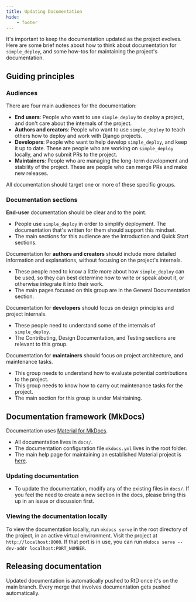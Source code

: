 ```yaml
---
title: Updating Documentation
hide:
    - footer
---
```


It's important to keep the documentation updated as the project evolves. Here are some brief notes about how to think about documentation for `simple_deploy`, and some how-tos for maintaining the project's documentation.

## Guiding principles

### Audiences

There are four main audiences for the documentation:

- **End users**: People who want to use `simple_deploy` to deploy a project, and don't care about the internals of the project.
- **Authors and creators**: People who want to use `simple_deploy` to teach others how to deploy and work with Django projects.
- **Developers**: People who want to help develop `simple_deploy`, and keep it up to date. These are people who are working on `simple_deploy` locally, and who submit PRs to the project.
- **Maintainers**: People who are managing the long-term development and stability of the project. These are people who can merge PRs and make new releases.

All documentation should target one or more of these specific groups.

### Documentation sections

**End-user** documentation should be clear and to the point.

- People use `simple_deploy` in order to simplify deployment. The documentation that's written for them should support this mindset.
- The main sections for this audience are the Introduction and Quick Start sections.

Documentation for **authors and creators** should include more detailed information and explanations, without focusing on the project's internals.

- These people need to know a little more about how `simple_deploy` can be used, so they can best determine how to write or speak about it, or otherwise integrate it into their work.
- The main pages focused on this group are in the General Documentation section.

Documentation for **developers** should focus on design principles and project internals.

- These people need to understand some of the internals of `simple_deploy`.
- The Contributing, Design Documentation, and Testing sections are relevant to this group.

Documentation for **maintainers** should focus on project architecture,  and maintenance tasks.

- This group needs to understand how to evaluate potential contributions to the project.
- This group needs to know how to carry out maintenance tasks for the project.
- The main section for this group is under Maintaining.

## Documentation framework (MkDocs)

Documentation uses [Material for MkDocs](https://squidfunk.github.io/mkdocs-material/).

- All documentation lives in `docs/`.
- The documentation configuration file `mkdocs.yml` lives in the root folder.
- The main help page for maintaining an established Material project is [here](https://squidfunk.github.io/mkdocs-material/reference/).

### Updating documentation

- To update the documentation, modify any of the existing files in `docs/`. If you feel the need to create a new section in the docs, please bring this up in an issue or discussion first.

### Viewing the documentation locally

To view the documentation locally, run `mkdocs serve` in the root directory of the project, in an active virtual environment. Visit the project at `http://localhost:8000`. If that port is in use, you can run `mkdocs serve --dev-addr localhost:PORT_NUMBER`.

## Releasing documentation

Updated documentation is automatically pushed to RtD once it's on the main branch. Every merge that involves documentation gets pushed automatically.
